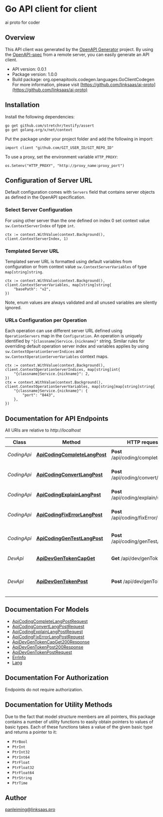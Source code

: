 # Go API client for client

ai proto for coder

## Overview
This API client was generated by the [OpenAPI Generator](https://openapi-generator.tech) project.  By using the [OpenAPI-spec](https://www.openapis.org/) from a remote server, you can easily generate an API client.

- API version: 0.0.1
- Package version: 1.0.0
- Build package: org.openapitools.codegen.languages.GoClientCodegen
For more information, please visit [https://github.com/linksaas/ai-proto](https://github.com/linksaas/ai-proto)

## Installation

Install the following dependencies:

```shell
go get github.com/stretchr/testify/assert
go get golang.org/x/net/context
```

Put the package under your project folder and add the following in import:

```golang
import client "github.com/GIT_USER_ID/GIT_REPO_ID"
```

To use a proxy, set the environment variable `HTTP_PROXY`:

```golang
os.Setenv("HTTP_PROXY", "http://proxy_name:proxy_port")
```

## Configuration of Server URL

Default configuration comes with `Servers` field that contains server objects as defined in the OpenAPI specification.

### Select Server Configuration

For using other server than the one defined on index 0 set context value `sw.ContextServerIndex` of type `int`.

```golang
ctx := context.WithValue(context.Background(), client.ContextServerIndex, 1)
```

### Templated Server URL

Templated server URL is formatted using default variables from configuration or from context value `sw.ContextServerVariables` of type `map[string]string`.

```golang
ctx := context.WithValue(context.Background(), client.ContextServerVariables, map[string]string{
	"basePath": "v2",
})
```

Note, enum values are always validated and all unused variables are silently ignored.

### URLs Configuration per Operation

Each operation can use different server URL defined using `OperationServers` map in the `Configuration`.
An operation is uniquely identified by `"{classname}Service.{nickname}"` string.
Similar rules for overriding default operation server index and variables applies by using `sw.ContextOperationServerIndices` and `sw.ContextOperationServerVariables` context maps.

```golang
ctx := context.WithValue(context.Background(), client.ContextOperationServerIndices, map[string]int{
	"{classname}Service.{nickname}": 2,
})
ctx = context.WithValue(context.Background(), client.ContextOperationServerVariables, map[string]map[string]string{
	"{classname}Service.{nickname}": {
		"port": "8443",
	},
})
```

## Documentation for API Endpoints

All URIs are relative to *http://localhost*

Class | Method | HTTP request | Description
------------ | ------------- | ------------- | -------------
*CodingApi* | [**ApiCodingCompleteLangPost**](docs/CodingApi.md#apicodingcompletelangpost) | **Post** /api/coding/complete/{lang} | 根据上下文补全代码
*CodingApi* | [**ApiCodingConvertLangPost**](docs/CodingApi.md#apicodingconvertlangpost) | **Post** /api/coding/convert/{lang} | 对选中代码转换成其他编程语言
*CodingApi* | [**ApiCodingExplainLangPost**](docs/CodingApi.md#apicodingexplainlangpost) | **Post** /api/coding/explain/{lang} | 解释选择代码
*CodingApi* | [**ApiCodingFixErrorLangPost**](docs/CodingApi.md#apicodingfixerrorlangpost) | **Post** /api/coding/fixError/{lang} | 根据错误提示给出解决方案
*CodingApi* | [**ApiCodingGenTestLangPost**](docs/CodingApi.md#apicodinggentestlangpost) | **Post** /api/coding/genTest/{lang} | 对选中函数生成测试代码
*DevApi* | [**ApiDevGenTokenCapGet**](docs/DevApi.md#apidevgentokencapget) | **Get** /api/dev/genToken/cap | 获取ai能力列表
*DevApi* | [**ApiDevGenTokenPost**](docs/DevApi.md#apidevgentokenpost) | **Post** /api/dev/genToken | 生成authToken,只在开发模式下有效


## Documentation For Models

 - [ApiCodingCompleteLangPostRequest](docs/ApiCodingCompleteLangPostRequest.md)
 - [ApiCodingConvertLangPostRequest](docs/ApiCodingConvertLangPostRequest.md)
 - [ApiCodingExplainLangPostRequest](docs/ApiCodingExplainLangPostRequest.md)
 - [ApiCodingFixErrorLangPostRequest](docs/ApiCodingFixErrorLangPostRequest.md)
 - [ApiDevGenTokenCapGet200Response](docs/ApiDevGenTokenCapGet200Response.md)
 - [ApiDevGenTokenPost200Response](docs/ApiDevGenTokenPost200Response.md)
 - [ApiDevGenTokenPostRequest](docs/ApiDevGenTokenPostRequest.md)
 - [ErrInfo](docs/ErrInfo.md)
 - [Lang](docs/Lang.md)


## Documentation For Authorization

 Endpoints do not require authorization.


## Documentation for Utility Methods

Due to the fact that model structure members are all pointers, this package contains
a number of utility functions to easily obtain pointers to values of basic types.
Each of these functions takes a value of the given basic type and returns a pointer to it:

* `PtrBool`
* `PtrInt`
* `PtrInt32`
* `PtrInt64`
* `PtrFloat`
* `PtrFloat32`
* `PtrFloat64`
* `PtrString`
* `PtrTime`

## Author

panleiming@linksaas.pro

